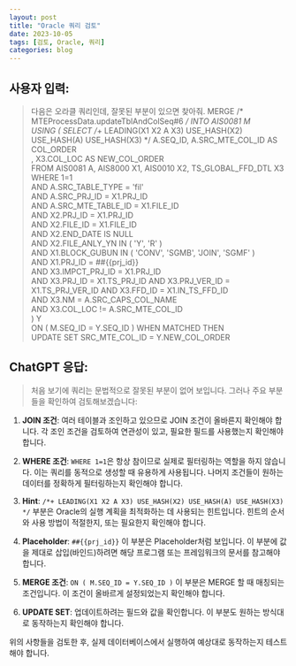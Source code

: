 ```yaml
---
layout: post
title: "Oracle 쿼리 검토"
date: 2023-10-05
tags: [검토, Oracle, 쿼리]
categories: blog
---
```


## 사용자 입력:
> 다음은 오라클 쿼리인데, 잘못된 부분이 있으면 찾아줘. MERGE /* MTEProcessData.updateTblAndColSeq#6 */ 
 INTO AIS0081 M    
USING ( SELECT /*+ LEADING(X1 X2 A X3) USE_HASH(X2) USE_HASH(A) USE_HASH(X3) */ 
               A.SEQ_ID, A.SRC_MTE_COL_ID AS COL_ORDER                            
             , X3.COL_LOC AS NEW_COL_ORDER                                        
          FROM AIS0081 A, AIS8000 X1, AIS0010 X2, TS_GLOBAL_FFD_DTL X3            
         WHERE 1=1                                                                
           AND A.SRC_TABLE_TYPE    = 'fil'                                        
           AND A.SRC_PRJ_ID        = X1.PRJ_ID                                    
           AND A.SRC_MTE_TABLE_ID  = X1.FILE_ID                                   
           AND X2.PRJ_ID           = X1.PRJ_ID                                    
           AND X2.FILE_ID          = X1.FILE_ID                                   
           AND X2.END_DATE         IS NULL                                        
           AND X2.FILE_ANLY_YN     IN ( 'Y', 'R' )                                
           AND X1.BLOCK_GUBUN      IN ( 'CONV', 'SGMB', 'JOIN', 'SGMF' )          
           AND X1.PRJ_ID           = ##{{prj_id}}                                            
           AND X3.IMPCT_PRJ_ID     =  X1.PRJ_ID                                   
           AND X3.PRJ_ID           =  X1.TS_PRJ_ID
           AND X3.PRJ_VER_ID       =  X1.TS_PRJ_VER_ID
           AND X3.FFD_ID           =  X1.IN_TS_FFD_ID                             
           AND X3.NM               =  A.SRC_CAPS_COL_NAME                         
           AND X3.COL_LOC          != A.SRC_MTE_COL_ID                            
      ) Y                                                                         
   ON ( M.SEQ_ID = Y.SEQ_ID )
WHEN MATCHED THEN                                       
 UPDATE SET SRC_MTE_COL_ID = Y.NEW_COL_ORDER

## ChatGPT 응답:
> 처음 보기에 쿼리는 문법적으로 잘못된 부분이 없어 보입니다. 그러나 주요 부분들을 확인하여 검토해보겠습니다:

1. **JOIN 조건**: 여러 테이블과 조인하고 있으므로 JOIN 조건이 올바른지 확인해야 합니다. 각 조인 조건을 검토하여 연관성이 있고, 필요한 필드를 사용했는지 확인해야 합니다.

2. **WHERE 조건**: `WHERE 1=1`은 항상 참이므로 실제로 필터링하는 역할을 하지 않습니다. 이는 쿼리를 동적으로 생성할 때 유용하게 사용됩니다. 나머지 조건들이 원하는 데이터를 정확하게 필터링하는지 확인해야 합니다.

3. **Hint**: `/*+ LEADING(X1 X2 A X3) USE_HASH(X2) USE_HASH(A) USE_HASH(X3) */` 부분은 Oracle의 실행 계획을 최적화하는 데 사용되는 힌트입니다. 힌트의 순서와 사용 방법이 적절한지, 또는 필요한지 확인해야 합니다.

4. **Placeholder**: `##{{prj_id}}` 이 부분은 Placeholder처럼 보입니다. 이 부분에 값을 제대로 삽입(바인드)하려면 해당 프로그램 또는 프레임워크의 문서를 참고해야 합니다.

5. **MERGE 조건**: `ON ( M.SEQ_ID = Y.SEQ_ID )` 이 부분은 MERGE 할 때 매칭되는 조건입니다. 이 조건이 올바르게 설정되었는지 확인해야 합니다.

6. **UPDATE SET**: 업데이트하려는 필드와 값을 확인합니다. 이 부분도 원하는 방식대로 동작하는지 확인해야 합니다.

위의 사항들을 검토한 후, 실제 데이터베이스에서 실행하여 예상대로 동작하는지 테스트해야 합니다.

